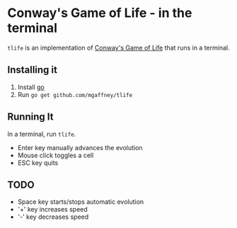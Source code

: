 # Conway's Game of Life - in the terminal

`tlife` is an implementation of [Conway's Game of
Life](https://en.wikipedia.org/wiki/Conway%27s_Game_of_Life) that runs
in a terminal.

## Installing it

1. Install [go](http://golang.org/doc/install)
2. Run `go get github.com/mgaffney/tlife`

## Running It

In a terminal, run `tlife`.

- Enter key manually advances the evolution
- Mouse click toggles a cell
- ESC key quits

## TODO

- Space key starts/stops automatic evolution
- '+' key increases speed
- '-' key decreases speed
